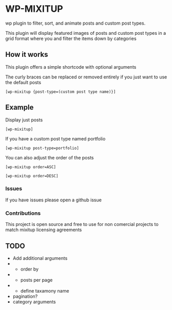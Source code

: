 # WP-MIXITUP

wp plugin to filter, sort, and animate posts and custom post types.

This plugin will display featured images of posts and custom post types in a grid format where you and filter the items down by categories

## How it works

This plugin offers a simple shortcode with optional arguments

The curly braces can be replaced or removed entirely if you just want to use the default posts

```
[wp-mixitup {post-type=(custom post type name)}]
```

## Example

Display just posts

```
[wp-mixitup]
```

If you have a custom post type named portfolio

```
[wp-mixitup post-type=portfolio]
```

You can also adjust the order of the posts
```
[wp-mixitup order=ASC]
```

```
[wp-mixitup order=DESC]
```

### Issues

If you have issues please open a github issue 

### Contributions
This project is open source and free to use for non comercial projects to match mixitup licensing agreements


## TODO

- Add additional arguments
- - order by
- - posts per page
- - define taxamony name
- pagination?
- category arguments